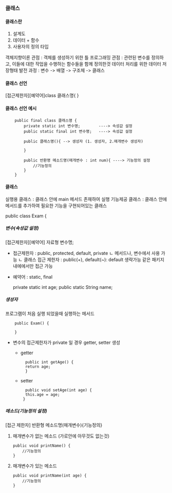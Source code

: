 ### 클래스

#### 클래스란

1. 설계도
2. 데이터 + 함수
3. 사용자의 정의 타입

객체지향이론 관점 : 객체를 생성하기 위한 틀
프로그래밍 관점 : 관련된 변수를 정의하고, 이들에 대한 작업을 수행하는 함수들을 함께 정의한것
데이터 처리를 위한 데이터 저장형태 발전 과정 : 변수 -> 배열 -> 구조체 -> 클래스

#### 클래스 선언

[접근제한자][예약어]class 클래스명{
}

#### 클래스 선언 예시

        public final class 클래스명 {
            private static int 변수명;        ----> 속성값 설정
            public static final int 변수명;   ----> 속성값 설정

            public 클래스명(){ --> 생성자 (1. 생성자, 2.매개변수 생성자)

            }

            public 반환명 메소드명(매개변수 : int num){ ----> 기능정의 설정
                //기능정의
            }
        }

#### 클래스

실행용 클래스 : 클래스 안에 main 메서드 존재하여 실행
기능제공 클래스 : 클래스 안에 메서드를 추가하여 필요한 기능을 구현되어있는 클래스

public class Exam {

##### 변수(속성값 설정)

[접근제한자][예약어] 자료형 변수명;

- 접근제한자 : public, protected, default, private
  ㄴ 메서드나, 변수에서 사용 가능
  ㄴ 클래스 접근 제한자 : public(+), default(~): default 생략가능 같은 패키지 내에에서만 접근 가능
- 예약어 : static, final

  private static int age;
  public static String name;

##### 생성자

프로그램이 처음 실행 되었을때 실행하는 메서드

        public Exam() {

        }

- 변수의 접근제한자가 private 일 경우 getter, setter 생성

  - getter

          public int getAge() {
          return age;
          }

  - setter

          public void setAge(int age) {
          this.age = age;
         }

##### 메소드(기능정의 설정)

[접근 제한자] 반환형 메소드명(매개변수){기능정의}

1.  매개변수가 없는 메소드 (가로안에 아무것도 없는것)

        public void printName() {
            //기능정의
        }

2.  매개변수가 있는 메소드

        public void printName(int age) {
            //기능정의
        }
